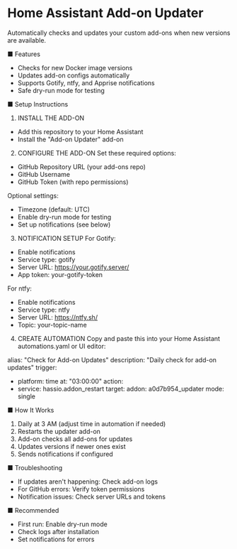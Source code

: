 Home Assistant Add-on Updater
============================

Automatically checks and updates your custom add-ons when new versions are available.

■ Features
- Checks for new Docker image versions
- Updates add-on configs automatically
- Supports Gotify, ntfy, and Apprise notifications
- Safe dry-run mode for testing

■ Setup Instructions

1. INSTALL THE ADD-ON
- Add this repository to your Home Assistant
- Install the "Add-on Updater" add-on

2. CONFIGURE THE ADD-ON
Set these required options:
- GitHub Repository URL (your add-ons repo)
- GitHub Username 
- GitHub Token (with repo permissions)

Optional settings:
- Timezone (default: UTC)
- Enable dry-run mode for testing
- Set up notifications (see below)

3. NOTIFICATION SETUP
For Gotify:
- Enable notifications
- Service type: gotify
- Server URL: https://your.gotify.server/
- App token: your-gotify-token

For ntfy:
- Enable notifications  
- Service type: ntfy
- Server URL: https://ntfy.sh/
- Topic: your-topic-name

4. CREATE AUTOMATION
Copy and paste this into your Home Assistant automations.yaml or UI editor:

alias: "Check for Add-on Updates"
description: "Daily check for add-on updates"
trigger:
  - platform: time
    at: "03:00:00"
action:
  - service: hassio.addon_restart
    target:
      addon: a0d7b954_updater
mode: single

■ How It Works
1. Daily at 3 AM (adjust time in automation if needed)
2. Restarts the updater add-on
3. Add-on checks all add-ons for updates
4. Updates versions if newer ones exist
5. Sends notifications if configured

■ Troubleshooting
- If updates aren't happening: Check add-on logs
- For GitHub errors: Verify token permissions
- Notification issues: Check server URLs and tokens

■ Recommended
- First run: Enable dry-run mode
- Check logs after installation
- Set notifications for errors